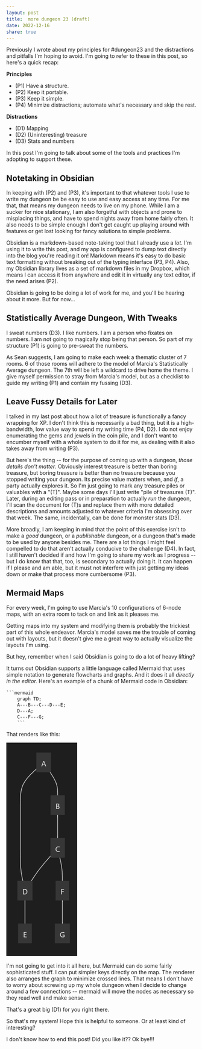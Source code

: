 ```yaml
---
layout: post
title:  more dungeon 23 (draft)
date: 2022-12-16
share: true
---
```

Previously I wrote about my principles for \#dungeon23 and the distractions and pitfalls I'm hoping to avoid. I'm going to refer to these in this post, so here's a quick recap:

**Principles**
- (P1) Have a structure.
- (P2) Keep it portable.
- (P3) Keep it simple.
- (P4) Minimize distractions; automate what's necessary and skip the rest.

**Distractions**
- (D1) Mapping
- (D2) (Uninteresting) treasure
- (D3) Stats and numbers

In this post I'm going to talk about some of the tools and practices I'm adopting to support these.

## Notetaking in Obsidian
In keeping with (P2) and (P3), it's important to that whatever tools I use to write my dungeon be be easy to use and easy access at any time. For me that, that means my dungeon needs to live on my phone. While I am a sucker for nice stationary, I am also forgetful with objects and prone to misplacing things, and have to spend nights away from home fairly often. It also needs to be simple enough I don't get caught up playing around with features or get lost looking for fancy solutions to simple problems.

Obsidian is a markdown-based note-taking tool that I already use a _lot_. I'm using it to write this post, and my app is configured to dump text directly into the blog you're reading it on! Markdown means it's easy to do basic text formatting without breaking out of the typing interface (P3, P4). Also, my Obsidian library lives as a set of markdown files in my Dropbox, which means I can access it from anywhere and edit it in virtually any text editor, if the need arises (P2). 

Obsidian is going to be doing a lot of work for me, and you'll be hearing about it more. But for now...

## Statistically Average Dungeon, With Tweaks
I sweat numbers (D3). I like numbers. I am a person who fixates on numbers. I am not going to magically stop being that person. So part of my structure (P1) is going to pre-sweat the numbers.

As Sean suggests, I am going to make each week a thematic cluster of 7 rooms. 6 of those rooms will adhere to the model of Marcia's Statistically Average dungeon. The 7th will be left a wildcard to drive home the theme. I give myself permission to stray from Marcia's model, but as a checklist to guide my writing (P1) and contain my fussing (D3).

## Leave Fussy Details for Later
I talked in my last post about how a lot of treasure is functionally a fancy wrapping for XP. I don't think this is necessarily a bad thing, but it is a high-bandwidth, low value way to spend my writing time (P4, D2). I do not enjoy enumerating the gems and jewels in the coin pile, and I don't want to encumber myself with a whole system to do it for me, as dealing with it also takes away from writing (P3).

But here's the thing -- for the purpose of coming up with a dungeon, _those details don't matter_. Obviously interest treasure is better than boring treasure, but boring treasure is better than no treasure because you stopped writing your dungeon. Its precise value matters when, and _if_, a party actually explores it. So I'm just going to mark any treasure piles or valuables with a "(T)". Maybe some days I'll just write "pile of treasures (T)". Later, during an editing pass or in preparation to actually _run_ the dungeon, I'll scan the document for (T)s and replace them with more detailed descriptions and amounts adjusted to whatever criteria I'm obsessing over that week. The same, incidentally, can be done for monster stats (D3).

More broadly, I am keeping in mind that the point of this exercise isn't to make a *good* dungeon, or a *publishable* dungeon, or a dungeon that's made to be used by anyone besides me. There are a lot things I might feel compelled to do that aren't actually conducive to the challenge (D4). In fact, I still haven't decided if and how I'm going to share my work as I progress -- but I do know that that, too, is secondary to actually doing it. It can happen if I please and am able, but it must not interfere with just getting my ideas down or make that process more cumbersome (P3).

## Mermaid Maps
For every week, I'm going to use Marcia's 10 configurations of 6-node maps, with an extra room to tack on and link as it pleases me.

Getting maps into my system and modifying them is probably the trickiest part of this whole endeavor. Marcia's model saves me the trouble of coming out with layouts, but it doesn't give me a great way to actually visualize the layouts I'm using.

But hey, remember when I said Obsidian is going to do a lot of heavy lifting?

It turns out Obsidian supports a little language called Mermaid that uses simple notation to generate flowcharts and graphs. And it does it all _directly in the editor._ Here's an example of a chunk of Mermaid code in Obsidian:

```
```mermaid
	graph TD;
	A---B---C---D---E;
	D---A;
	C---F---G;
	```
``` 
That renders like this:

![mermaid-example.png](/img/mermaid-example.png)

I'm not going to get into it all here, but Mermaid can do some fairly sophisticated stuff. I can put simpler keys directly on the map. The renderer also arranges the graph to minimize crossed lines. That means I don't have to worry about screwing up my whole dungeon when I decide to change around a few connections -- mermaid will move the nodes as necessary so they read well and make sense.

That's a great big (D1) for you right there.

So that's my system! Hope this is helpful to someone. Or at least kind of interesting?

I don't know how to end this post! Did you like it?? Ok bye!!!